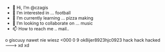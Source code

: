- 👋 Hi, I’m @czagis
- 👀 I’m interested in ... football
- 🌱 I’m currently learning ... pizza making
- 💞️ I’m looking to collaborate on ... music
- 📫 How to reach me .. mail.. 

<!---
czagis/czagis is a ✨ special ✨ repository because its `README.md` (this file) appears on your GitHub profile.
You can click the Preview link to take a look at your changes.
--->
o
giscuuy
nawet 
nie
wiesz
<000 0 9 ok8ijer8923hjc0923 hack hack hacked 
--->
xd
xd
